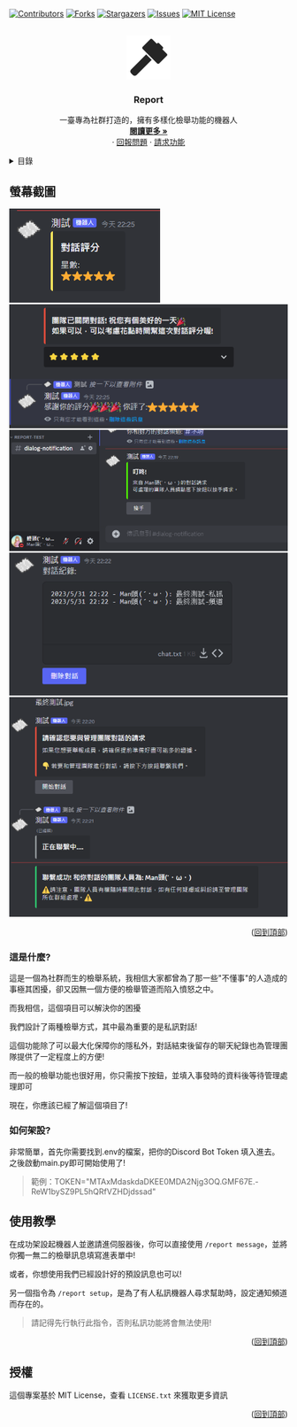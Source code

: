 <!-- PROJECT SHIELDS -->
<!--
*** I'm using markdown "reference style" links for readability.
*** Reference links are enclosed in brackets [ ] instead of parentheses ( ).
*** See the bottom of this document for the declaration of the reference variables
*** for contributors-url, forks-url, etc. This is an optional, concise syntax you may use.
*** https://www.markdownguide.org/basic-syntax/#reference-style-links
-->
[![Contributors][contributors-shield]][contributors-url]
[![Forks][forks-shield]][forks-url]
[![Stargazers][stars-shield]][stars-url]
[![Issues][issues-shield]][issues-url]
[![MIT License][license-shield]][license-url]

<!-- PROJECT LOGO -->
<br />
<div align="center">
  <a href="https://github.com/Mantou-9487/Report">
    <img src="img/logo.png" alt="Logo" width="80" height="80">
  </a>

<h3 align="center">Report</h3>

  <p align="center">
    一臺專為社群打造的，擁有多樣化檢舉功能的機器人
    <br />
    <a href="#關於專案"><strong>閱讀更多 »</strong></a>
    <br />
    ·
    <a href="https://github.com/Mantou-9487/Report/issues">回報問題</a>
    ·
    <a href="https://github.com/Mantou-9487/Report/issues">請求功能</a>
  </p>
</div>

<!-- TABLE OF CONTENTS -->
<details>
  <summary>目錄</summary>
  <ol>
    <li>
      <a href="#螢幕截圖">螢幕截圖</a>
    </li>
    <li>
      <a href="#這是什麼?">這是什麼?</a>
      <a href="#如何架設?">如何架設?</a>
      <ul>
      </ul>
    </li>
    <li><a href="#使用教學<">使用教學</a></li>
    <li><a href="#授權">授權</a></li>
  </ol>
</details>

<!-- SCREENSHOTS -->

## 螢幕截圖

![評分][rating]
![評分2][rating2]
![通知][notice]
![聊天紀錄][chat_history]
![聯繫][connect]


<p align="right">(<a href="#readme-top">回到頂部</a>)</p>

<!-- GETTING STARTED -->

### 這是什麼?
這是一個為社群而生的檢舉系統，我相信大家都曾為了那一些"不懂事"的人造成的事極其困擾，卻又因無一個方便的檢舉管道而陷入憤怒之中。  

而我相信，這個項目可以解決你的困擾  

我們設計了兩種檢舉方式，其中最為重要的是私訊對話!  

這個功能除了可以最大化保障你的隱私外，對話結束後留存的聊天紀錄也為管理團隊提供了一定程度上的方便!  

而一般的檢舉功能也很好用，你只需按下按鈕，並填入事發時的資料後等待管理處理即可  

現在，你應該已經了解這個項目了!

### 如何架設?

非常簡單，首先你需要找到.env的檔案，把你的Discord Bot Token 填入進去。  
之後啟動main.py即可開始使用了!

> 範例：TOKEN="MTAxMdaskdaDKEE0MDA2Njg3OQ.GMF67E.-ReW1bySZ9PL5hQRfVZHDjdssad"


## 使用教學

在成功架設起機器人並邀請進伺服器後，你可以直接使用 `/report message`，並將你獨一無二的檢舉訊息填寫進表單中!  

或者，你想使用我們已經設計好的預設訊息也可以!

另一個指令為 `/report setup`，是為了有人私訊機器人尋求幫助時，設定通知頻道而存在的。

> 請記得先行執行此指令，否則私訊功能將會無法使用!

<p align="right">(<a href="#readme-top">回到頂部</a>)</p>

## 授權

這個專案基於 MIT License，查看 `LICENSE.txt` 來獲取更多資訊

<p align="right">(<a href="#readme-top">回到頂部</a>)</p>

<!-- SHIELDS -->

[contributors-shield]: https://img.shields.io/github/contributors/Mantou-9487/Report.svg?style=for-the-badge

[contributors-url]: https://github.com/Mantou-9487/Reportgraphs/contributors

[forks-shield]: https://img.shields.io/github/forks/Mantou-9487/Report.svg?style=for-the-badge

[forks-url]: https://github.com/Mantou-9487/Reportnetwork/members

[stars-shield]: https://img.shields.io/github/stars/Mantou-9487/Report.svg?style=for-the-badge

[stars-url]: https://github.com/Mantou-9487/Reportstargazers

[issues-shield]: https://img.shields.io/github/issues/Mantou-9487/Report.svg?style=for-the-badge

[issues-url]: https://github.com/Mantou-9487/Reportissues

[license-shield]: https://img.shields.io/github/license/Mantou-9487/Report.svg?style=for-the-badge

[license-url]: https://github.com/Mantou-9487/Report/blob/master/LICENSE.txt

<!-- LINKS -->

[python]: https://python.org

[spotipy-authorization-flow]: https://spotipy.readthedocs.io/en/2.22.0/#authorization-code-flow

[issues]: https://github.com/Mantou-9487/Reportissues

<!-- IMAGES -->

[rating]: img/rating.png
[rating2]: img/rating2.png
[notice]: img/notice.png
[connect]: img/connect.png
[chat_history]: img/chat_history.png
